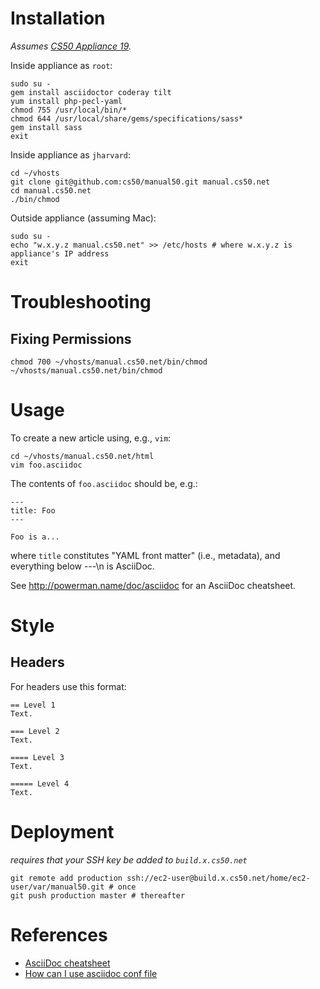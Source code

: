# Installation

*Assumes [CS50 Appliance 19](https://manual.cs50.net/appliance/19/).*

Inside appliance as `root`:

    sudo su -
    gem install asciidoctor coderay tilt 
    yum install php-pecl-yaml
    chmod 755 /usr/local/bin/*
    chmod 644 /usr/local/share/gems/specifications/sass*
    gem install sass
    exit

Inside appliance as `jharvard`:

    cd ~/vhosts
    git clone git@github.com:cs50/manual50.git manual.cs50.net
    cd manual.cs50.net
    ./bin/chmod

Outside appliance (assuming Mac):

    sudo su -
    echo "w.x.y.z manual.cs50.net" >> /etc/hosts # where w.x.y.z is appliance's IP address
    exit

# Troubleshooting

## Fixing Permissions

    chmod 700 ~/vhosts/manual.cs50.net/bin/chmod
    ~/vhosts/manual.cs50.net/bin/chmod

# Usage

To create a new article using, e.g., `vim`:

    cd ~/vhosts/manual.cs50.net/html
    vim foo.asciidoc

The contents of `foo.asciidoc` should be, e.g.:

    ---
    title: Foo
    ---

    Foo is a...

where `title` constitutes "YAML front matter" (i.e., metadata), and everything below ---\n is AsciiDoc.

See http://powerman.name/doc/asciidoc for an AsciiDoc cheatsheet.

# Style

## Headers

For headers use this format:

    == Level 1
    Text.

    === Level 2
    Text.

    ==== Level 3
    Text.

    ===== Level 4
    Text.

# Deployment

*requires that your SSH key be added to `build.x.cs50.net`*

    git remote add production ssh://ec2-user@build.x.cs50.net/home/ec2-user/var/manual50.git # once
    git push production master # thereafter

# References

* [AsciiDoc cheatsheet](http://powerman.name/doc/asciidoc)
* [How can I use asciidoc conf file](http://discuss.asciidoctor.org/How-can-I-use-asciidoc-conf-file-tp1005p1062.html)
